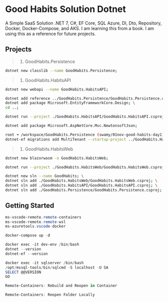 # Good Habits Solution Dotnet

A Simple SaaS Solution .NET 7, C#, EF Core, SQL Azure, DI, Dto, Repository, Docker, Docker-Compose, and AKS. I am learning this from a book. I am using this as a reference for future projects.

## Projects

> 1. GoodHabits.Persistence

```bash
dotnet new classlib --name GoodHabits.Persistence;
```

> 1. GoodHabits.HabitsAPI

```bash
dotnet new webapi --name GoodHabits.HabitsAPI;

dotnet add reference ../GoodHabits.Persistence/GoodHabits.Persistence.csproj; \
dotnet add package Microsoft.EntityFrameworkCore.Design; \
cd ..;

dotnet run --project ./GoodHabits.HabitsAPI/GoodHabits.HabitsAPI.csproj

dotnet add package Microsoft.AspNetCore.Mvc.NewtonsoftJson;

root ➜ /workspace/GoodHabits.Persistence (swamy/01nov-good-habits-day1)>
dotnet-ef migrations add MultiTenant --startup-project ../GoodHabits.HabitsAPI/GoodHabits.HabitsAPI.csproj
```

> 1. GoodHabits.HabitsWeb

```bash
dotnet new blazorwasm -o GoodHabits.HabitsWeb;

dotnet run --project ./GoodHabits.HabitsWeb/GoodHabits.HabitsWeb.csproj
```

```bash
dotnet new sln --name GoodHabits; \
dotnet sln add ./GoodHabits.HabitsWeb/GoodHabits.HabitsWeb.csproj; \
dotnet sln add ./GoodHabits.HabitsAPI/GoodHabits.HabitsAPI.csproj; \
dotnet sln add ./GoodHabits.Persistence/GoodHabits.Persistence.csproj;
```

## Getting Started

```powershell
ms-vscode-remote.remote-containers
ms-vscode-remote.remote-wsl
ms-azuretools.vscode-docker

docker-compose up -d

docker exec -it dev-env /bin/bash
dotnet --version
dotnet-ef --version

docker exec -it sqlserver /bin/bash
/opt/mssql-tools/bin/sqlcmd -S localhost -U SA
SELECT @@VERSION
GO

Remote-Containers: Rebuild and Reopen in Container

Remote-Containers: Reopen Folder Locally
```
